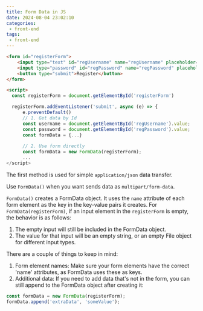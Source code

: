 ```yaml
---
title: Form Data in JS
date: 2024-08-04 23:02:10
categories:
 - front-end
tags:
 - front-end
---
```


```html 
<form id="registerForm">
    <input type="text" id="regUsername" name="regUsername" placeholder="Username" required>
    <input type="password" id="regPassword" name="regPassword" placeholder="Password" required>
    <button type="submit">Register</button>
</form>

<script>
  const registerForm = document.getElementById('registerForm')

  registerForm.addEventListener('submit', async (e) => {
      e.preventDefault()
      // 1. Get data by Id
      const username = document.getElementById('regUsername').value;
      const password = document.getElementById('regPassword').value;
      const formData = {...}
                        
      // 2. Use form directly
      const formData = new FormData(registerForm);
      ...
</script>
```

The first method is used for simple `application/json` data transfer. 

Use `FormData()` when you want sends data as `multipart/form-data`. 

`FormData()` creates a FormData object. It uses the `name` attribute of each form element as the key in the key-value pairs it creates. For `FormData(registerForm)`, if an input element in the `registerForm` is empty, the behavior is as follows:

1. The empty input will still be included in the FormData object.
2. The value for that input will be an empty string, or an empty File object for different input types. 

There are a couple of things to keep in mind:

1. Form element names: Make sure your form elements have the correct 'name' attributes, as FormData uses these as keys.
2. Additional data: If you need to add data that's not in the form, you can still append to the FormData object after creating it:

```js
const formData = new FormData(registerForm);
formData.append('extraData', 'someValue');
```

